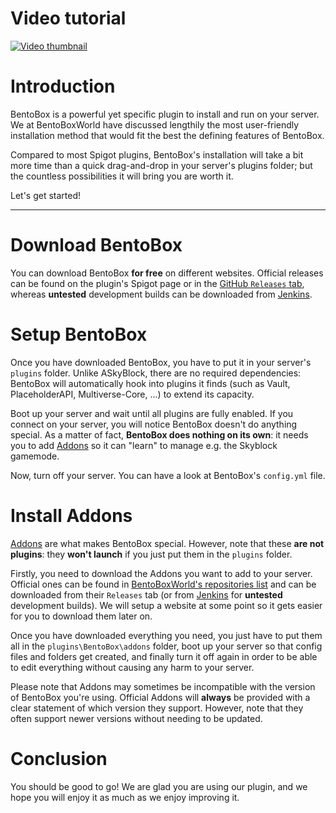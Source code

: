 # Video tutorial

[![Video thumbnail](https://i.ytimg.com/vi/01MagYDuOCk/hqdefault.jpg?sqp=-oaymwEjCPYBEIoBSFryq4qpAxUIARUAAAAAGAElAADIQj0AgKJDeAE=&rs=AOn4CLCzVNO0ObSEMOOpYtUEtv4LjsMhBA)](https://www.youtube.com/watch?v=01MagYDuOCk)

# Introduction

BentoBox is a powerful yet specific plugin to install and run on your server. We at BentoBoxWorld have discussed lengthily the most user-friendly installation method that would fit the best the defining features of BentoBox.

Compared to most Spigot plugins, BentoBox's installation will take a bit more time than a quick drag-and-drop in your server's plugins folder; but the countless possibilities it will bring you are worth it.

Let's get started!

***

# Download BentoBox

You can download BentoBox **for free** on different websites. Official releases can be found on the plugin's Spigot page or in the [GitHub `Releases` tab](https://github.com/BentoBoxWorld/bentobox/releases), whereas **untested** development builds can be downloaded from [Jenkins](https://ci.codemc.io/job/BentoBoxWorld/job/BentoBox/).

# Setup BentoBox

Once you have downloaded BentoBox, you have to put it in your server's `plugins` folder. Unlike ASkyBlock, there are no required dependencies: BentoBox will automatically hook into plugins it finds (such as Vault, PlaceholderAPI, Multiverse-Core, ...) to extend its capacity.

Boot up your server and wait until all plugins are fully enabled. If you connect on your server, you will notice BentoBox doesn't do anything special. As a matter of fact, **BentoBox does nothing on its own**: it needs you to add [Addons](https://github.com/BentoBoxWorld/bentobox/wiki/Addons) so it can "learn" to manage e.g. the Skyblock gamemode.

Now, turn off your server. You can have a look at BentoBox's `config.yml` file.

# Install Addons

[Addons](/BentoBox/Addons) are what makes BentoBox special. However, note that these **are not plugins**: they **won't launch** if you just put them in the `plugins` folder.

Firstly, you need to download the Addons you want to add to your server. Official ones can be found in [BentoBoxWorld's repositories list](https://github.com/BentoBoxWorld) and can be downloaded from their `Releases` tab (or from [Jenkins](https://ci.codemc.io/job/BentoBoxWorld/) for **untested** development builds). We will setup a website at some point so it gets easier for you to download them later on.

Once you have downloaded everything you need, you just have to put them all in the `plugins\BentoBox\addons` folder, boot up your server so that config files and folders get created, and finally turn it off again in order to be able to edit everything without causing any harm to your server.

Please note that Addons may sometimes be incompatible with the version of BentoBox you're using. Official Addons will **always** be provided with a clear statement of which version they support. However, note that they often support newer versions without needing to be updated.

# Conclusion

You should be good to go!
We are glad you are using our plugin, and we hope you will enjoy it as much as we enjoy improving it.